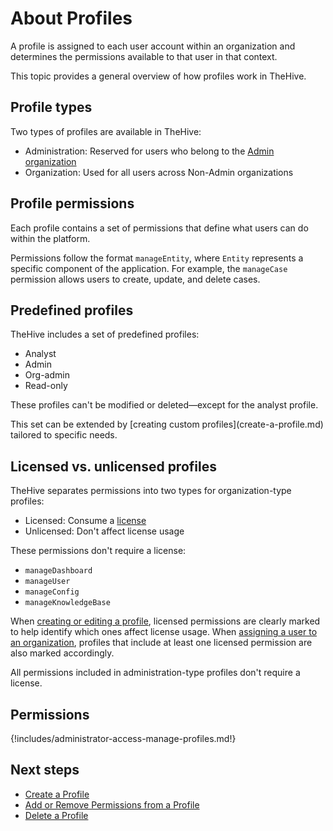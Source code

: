 # About Profiles

A profile is assigned to each user account within an organization and determines the permissions available to that user in that context.

This topic provides a general overview of how profiles work in TheHive.

## Profile types

Two types of profiles are available in TheHive:

* Administration: Reserved for users who belong to the [Admin organization](../organizations/about-organizations.md#default-setup)
* Organization: Used for all users across Non-Admin organizations

## Profile permissions

Each profile contains a set of permissions that define what users can do within the platform.

Permissions follow the format `manageEntity`, where `Entity` represents a specific component of the application. For example, the `manageCase` permission allows users to create, update, and delete cases.

## Predefined profiles

TheHive includes a set of predefined profiles:

* Analyst
* Admin
* Org-admin
* Read-only

These profiles can't be modified or deleted—except for the analyst profile.

<!-- md:license Gold --> <!-- md:license Platinum --> This set can be extended by [creating custom profiles](create-a-profile.md) tailored to specific needs.

## Licensed vs. unlicensed profiles

<!-- md:version 5.4.3 -->

TheHive separates permissions into two types for organization-type profiles:

* Licensed: Consume a [license](../../installation/licenses/about-licenses.md)
* Unlicensed: Don't affect license usage

These permissions don't require a license:

* `manageDashboard`
* `manageUser`
* `manageConfig`
* `manageKnowledgeBase`

When [creating or editing a profile](create-a-profile.md), licensed permissions are clearly marked to help identify which ones affect license usage. When [assigning a user to an organization](../../administration/organizations/add-remove-an-existing-user-account-from-an-organization.md), profiles that include at least one licensed permission are also marked accordingly.

All permissions included in administration-type profiles don't require a license.

## Permissions

{!includes/administrator-access-manage-profiles.md!}

<h2>Next steps</h2>

* [Create a Profile](create-a-profile.md)
* [Add or Remove Permissions from a Profile](add-remove-permissions-from-a-profile.md)
* [Delete a Profile](delete-a-profile.md)